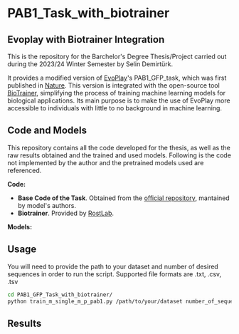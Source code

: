 # PAB1_Task_with_biotrainer

## Evoplay with Biotrainer Integration

This is the repository for the Barchelor's Degree Thesis/Project carried out during the 2023/24 Winter Semester by Selin Demirtürk.

It provides a modified version of [EvoPlay](https://github.com/melobio/EvoPlay)'s PAB1_GFP_task, which was first published in [Nature](https://www.nature.com/articles/s42256-023-00691-9). This version is integrated with the open-source tool [BioTrainer](https://github.com/sacdallago/biotrainer), simplifying the process of training machine learning models for biological applications. Its main purpose is to make the use of EvoPlay more accessible to individuals with little to no background in machine learning.

## Code and Models

This repository contains all the code developed for the thesis, as well as the raw results obtained and the trained and used models. Following is the code not implemented by the author and the pretrained models used are referenced.

**Code:**

* **Base Code of the Task**. Obtained from the [official repository](https://github.com/melobio/EvoPlay/tree/main/code/PAB1_GFP_task), mantained by model's authors.
* **Biotrainer**. Provided by [RostLab](https://www.cs.cit.tum.de/en/bio/home/).

**Models:**


## Usage

You will need to provide the path to your dataset and number of desired sequences in order to run the script. Supported file formats are .txt, .csv, .tsv

```bash
cd PAB1_GFP_Task_with_biotrainer/
python train_m_single_m_p_pab1.py /path/to/your/dataset number_of_sequences_to_generate

```

## Results


